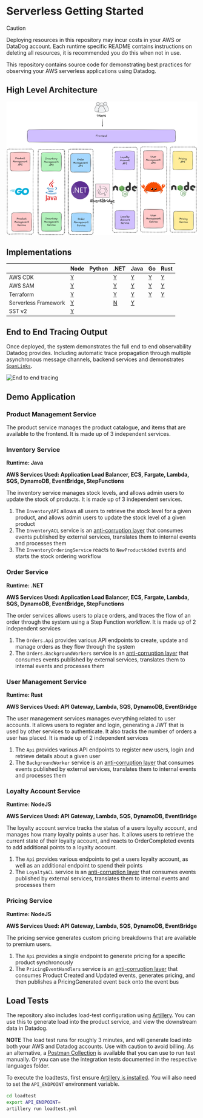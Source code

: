 # Serverless Getting Started

> [!CAUTION]
> Deploying resources in this repository may incur costs in your AWS or DataDog account. Each runtime specific README contains instructions on deleting all resources, it is recommended you do this when not in use.

This repository contains source code for demonstrating best practices for observing your AWS serverless applications using Datadog.

## High Level Architecture

![Architecture Diagram](img/serverless-lambda-tracing.png)

## Implementations

|                      | Node                                                            | Python | .NET                                                    | Java                                                        | Go                                                        | Rust                                                   |
| -------------------- | --------------------------------------------------------------- | ------ | ------------------------------------------------------- | ----------------------------------------------------------- | --------------------------------------------------------- | ------------------------------------------------------ |
| AWS CDK              | [Y](./src/loyalty-point-service/README.md#aws-cdk)              |        | [Y](./src/order-service/README.md#aws-cdk)              | [Y](./src/inventory-service/README.md#aws-cdk)              | [Y](./src/product-management-service/README.md#aws-cdk)   | [Y](./src/user-management-service/README.md#aws-cdk)   |
| AWS SAM              | [Y](./src/loyalty-point-service/README.md#aws-sam)              |        | [Y](./src/order-service/README.md#aws-sam)              | [Y](./src/inventory-service/README.md#aws-sam)              | [Y](./src/product-management-service/README.md#aws-sam)   | [Y](./src/user-management-service/README.md#aws-sam)   |
| Terraform            | [Y](./src/loyalty-point-service/README.md#terraform)            |        | [Y](./src/order-service/README.md#terraform)            | [Y](./src/inventory-service/README.md#terraform)            | [Y](./src/product-management-service/README.md#terraform) | [Y](./src/user-management-service/README.md#terraform) |
| Serverless Framework | [Y](./src/loyalty-point-service/README.md#serverless-framework) |        | [N](./src/order-service/README.md#serverless-framework) | [Y](./src/inventory-service/README.md#serverless-framework) |                                                           |                                                        |
| SST v2               | [Y](./src/loyalty-point-service/README.md#serverless-stack-sst) |        |                                                         |                                                             |                                                           |                                                        |

## End to End Tracing Output

Once deployed, the system demonstrates the full end to end observability Datadog provides. Including automatic trace propagation through multiple asynchronous message channels, backend services and demonstrates [`SpanLinks`](https://docs.datadoghq.com/tracing/trace_collection/span_links/).

![End to end tracing](img/end-to-end-trace.png)

## Demo Application

### Product Management Service

The product service manages the product catalogue, and items that are available to the frontend. It is made up of 3 independent services.

### Inventory Service

**Runtime: Java**

**AWS Services Used: Application Load Balancer, ECS, Fargate, Lambda, SQS, DynamoDB, EventBridge, StepFunctions**

The inventory service manages stock levels, and allows admin users to update the stock of products. It is made up of 3 independent services.

1. The `InventoryAPI` allows all users to retrieve the stock level for a given product, and allows admin users to update the stock level of a given product
2. The `InventoryACL` service is an [anti-corruption layer](https://learn.microsoft.com/en-us/azure/architecture/patterns/anti-corruption-layer) that consumes events published by external services, translates them to internal events and processes them
3. The `InventoryOrderingService` reacts to `NewProductAdded` events and starts the stock ordering workflow

### Order Service

**Runtime: .NET**

**AWS Services Used: Application Load Balancer, ECS, Fargate, Lambda, SQS, DynamoDB, EventBridge, StepFunctions**

The order services allows users to place orders, and traces the flow of an order through the system using a Step Function workflow. It is made up of 2 independent services

1. The `Orders.Api` provides various API endpoints to create, update and manage orders as they flow through the system
2. The `Orders.BackgroundWorkers` service is an [anti-corruption layer](https://learn.microsoft.com/en-us/azure/architecture/patterns/anti-corruption-layer) that consumes events published by external services, translates them to internal events and processes them

### User Management Service

**Runtime: Rust**

**AWS Services Used: API Gateway, Lambda, SQS, DynamoDB, EventBridge**

The user management services manages everything related to user accounts. It allows users to register and login, generating a JWT that is used by other services to authenticate. It also tracks the number of orders a user has placed. It is made up of 2 independent services

1. The `Api` provides various API endpoints to register new users, login and retrieve details about a given user
2. The `BackgroundWorker` service is an [anti-corruption layer](https://learn.microsoft.com/en-us/azure/architecture/patterns/anti-corruption-layer) that consumes events published by external services, translates them to internal events and processes them

### Loyalty Account Service

**Runtime: NodeJS**

**AWS Services Used: API Gateway, Lambda, SQS, DynamoDB, EventBridge**

The loyalty account service tracks the status of a users loyalty account, and manages how many loyalty points a user has. It allows users to retrieve the current state of their loyalty account, and reacts to OrderCompleted events to add additional points to a loyalty account.

1. The `Api` provides various endpoints to get a users loyalty account, as well as an additional endpoint to spend their points
2. The `LoyaltyACL` service is an [anti-corruption layer](https://learn.microsoft.com/en-us/azure/architecture/patterns/anti-corruption-layer) that consumes events published by external services, translates them to internal events and processes them

### Pricing Service

**Runtime: NodeJS**

**AWS Services Used: API Gateway, Lambda, SQS, DynamoDB, EventBridge**

The pricing service generates custom pricing breakdowns that are available to premium users.

1. The `Api` provides a single endpoint to generate pricing for a specific product synchronously
2. The `PricingEventHandlers` service is an [anti-corruption layer](https://learn.microsoft.com/en-us/azure/architecture/patterns/anti-corruption-layer) that consumes Product Created and Updated events, generates pricing, and then publishes a PricingGenerated event back onto the event bus

## Load Tests

The repository also includes load-test configuration using [Artillery](https://www.artillery.io). You can use this to generate load into the product service, and view the downstream data in Datadog.

**NOTE** The load test runs for roughly 3 minutes, and will generate load into both your AWS and Datadog accounts. Use with caution to avoid billing. As an alternative, a [Postman Collection](./serverless-sample-app.postman_collection.json) is available that you can use to run test manually. Or you can use the integration tests documented in the respective languages folder.

To execute the loadtests, first ensure [Artillery is installed](https://www.artillery.io/docs/get-started/get-artillery). You will also need to set the `API_ENDPOINT` environment variable.

```sh
cd loadtest
export API_ENDPOINT=
artillery run loadtest.yml
```

